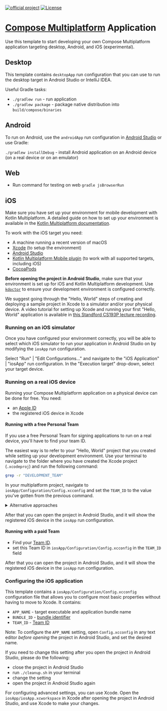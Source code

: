 [![official project](http://jb.gg/badges/official.svg)](https://confluence.jetbrains.com/display/ALL/JetBrains+on+GitHub)
[![License](https://img.shields.io/badge/License-Apache_2.0-blue.svg)](https://opensource.org/licenses/Apache-2.0)
# [Compose Multiplatform](https://github.com/JetBrains/compose-multiplatform) Application

Use this template to start developing your own Compose Multiplatform application targeting desktop, Android, and iOS (experimental).

## Desktop
This template contains  `desktopApp` run configuration that you can use to run the desktop target in Android Studio or IntelliJ IDEA.

Useful Gradle tasks:
- `./gradlew run` - run application
- `./gradlew package` - package native distribution into `build/compose/binaries`
 
## Android
To run on Android, use the `androidApp` run configuration in [Android Studio](https://developer.android.com/studio)
or use Gradle:

`./gradlew installDebug` - install Android application on an Android device (on a real device or on an emulator)

## Web 

- Run command for testing on web `gradle jsBrowserRun`


## iOS

Make sure you have set up your environment for mobile development with Kotlin Multiplatform. A detailed guide on how to set up your environment is available in the [Kotlin Multiplatform documentation](https://kotlinlang.org/docs/multiplatform-mobile-setup.html).

To work with the iOS target you need:
- A machine running a recent version of macOS
- [Xcode](https://developer.apple.com/xcode/) (to setup the environment)
- [Android Studio](https://developer.android.com/studio)
- [Kotlin Multiplatform Mobile plugin](https://plugins.jetbrains.com/plugin/14936-kotlin-multiplatform-mobile) (to work with all supported targets, including iOS)
- [CocoaPods](https://kotlinlang.org/docs/native-cocoapods.html)

**Before opening the project in Android Studio**, make sure that your environment is set up for iOS and Kotlin Multiplatform development.
Use [`kdoctor`](https://github.com/Kotlin/kdoctor) to ensure your development environment is configured correctly.

We suggest going through the "Hello, World" steps of creating and deploying a sample project in Xcode to a simulator and/or your physical device.
A video tutorial for setting up Xcode and running your first "Hello, World" application is available in [this Standford CS193P lecture recording](https://youtu.be/bqu6BquVi2M?start=716&end=1399).

### Running on an iOS simulator

Once you have configured your environment correctly, you will be able to select which iOS simulator to run your application in Android Studio on by modifying the `iosApp` run configuration.

Select "Run" | "Edit Configurations..." and navigate to the "iOS Application" | "iosApp" run configuration. In the "Execution target" drop-down, select your target device.

### Running on a real iOS device

Running your Compose Multiplatform application on a physical device can be done for free. You need:
- an [Apple ID](https://support.apple.com/en-us/HT204316)
- the registered iOS device in Xcode

#### Running with a free Personal Team

If you use a free Personal Team for signing applications to run on a real device, you'll have to find your team ID.

The easiest way is to refer to your "Hello, World" project that you created while setting up your development environment. Use your terminal to navigate to the folder where you have created the Xcode project (`.xcodeproj`) and run the following command:

```bash
grep -r "DEVELOPMENT_TEAM"
```

In your multiplatform project, navigate to `iosApp/Configuration/Config.xcconfig` and set the `TEAM_ID` to the value you've gotten from the previous command.

<details>
<summary>Alternative approaches</summary>

To see your local team ID, you try running `security find-certificate -c "Apple Development" -p | openssl x509 -noout -text | grep --color 'OU=\w\w\w\w*'` in your terminal.

If you're running into trouble with the method described above, you can try this alternative method. 
- Run the `iosApp` run configuration from Android Studio (it will fail)
- Open the `iosApp/iosApp.xcworkspace` in Xcode
- Select `iosApp` in the menu on the left side
- Navigate to "Signing & Capabilities"
- Select your Personal Team in the "Team" dropdown. If you haven't set up your team, use the "Add account..." option and follow the steps inside Xcode.
</details>

After that you can open the project in Android Studio, and it will show the registered iOS device in the `iosApp`
run configuration.

#### Running with a paid Team

- Find your [Team ID](https://developer.apple.com/help/account/manage-your-team/locate-your-team-id/#:~:text=A%20Team%20ID%20is%20a,developer%20in%20App%20Store%20Connect.). 
- set this Team ID in `iosApp/Configuration/Config.xcconfig` in the `TEAM_ID` field

After that you can open the project in Android Studio, and it will show the registered iOS device in the `iosApp` 
run configuration.
 
### Configuring the iOS application

This template contains a `iosApp/Configuration/Config.xcconfig` configuration file that allows you to configure most basic properties without having to move to Xcode. It contains:
- `APP_NAME` - target executable and application bundle name
- `BUNDLE_ID` - [bundle identifier](https://developer.apple.com/documentation/bundleresources/information_property_list/cfbundleidentifier#discussion)
- `TEAM_ID` - [Team ID](https://developer.apple.com/help/account/manage-your-team/locate-your-team-id/#:~:text=A%20Team%20ID%20is%20a,developer%20in%20App%20Store%20Connect.)

Note: To configure the `APP_NAME` setting, open `Config.xcconfig` in any text editor *before opening* the project in Android Studio, and set the desired name.

If you need to change this setting after you open the project in Android Studio, please do the following:
- close the project in Android Studio
- run `./cleanup.sh` in your terminal
- change the setting
- open the project in Android Studio again

For configuring advanced settings, you can use Xcode. Open the `iosApp/iosApp.xcworkspace` in Xcode after opening the project in Android Studio, and use Xcode to make your changes.
